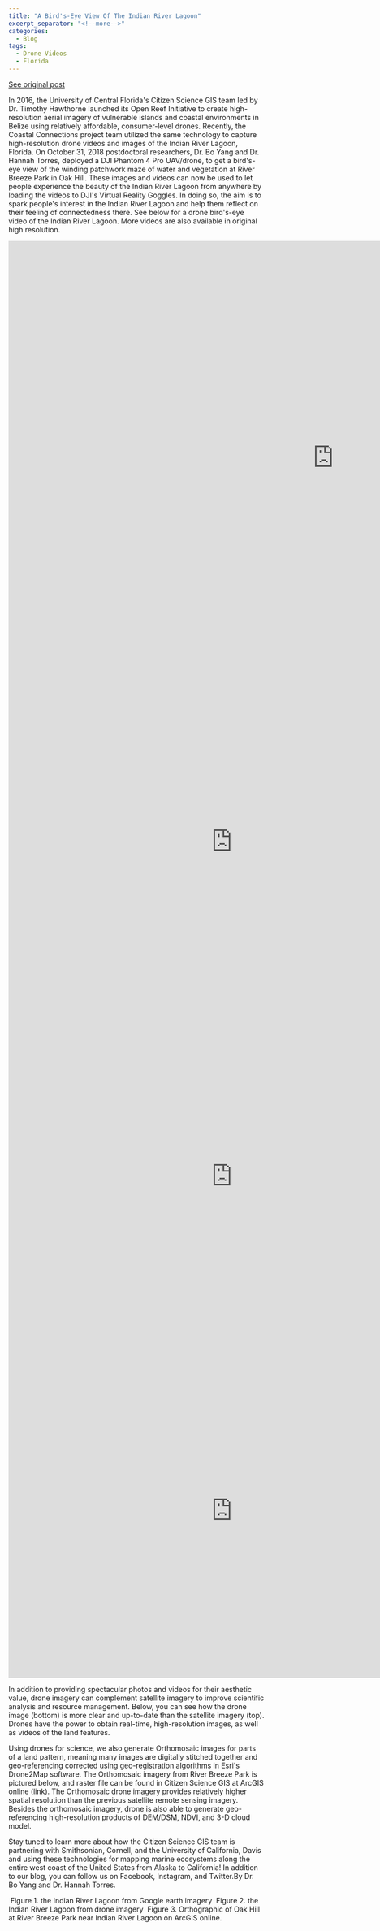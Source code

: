 ```yaml
---
title: "A Bird's-Eye View Of The Indian River Lagoon"
excerpt_separator: "<!--more-->"
categories:
  - Blog
tags:
  - Drone Videos
  - Florida
---
```

[See original post](https://www.citizensciencegis.org/blog/a-birds-eye-view-of-the-indian-river-lagoon?rq=birds)

In 2016, the University of Central Florida's Citizen Science GIS team led by Dr. Timothy Hawthorne launched its Open Reef Initiative to create high-resolution aerial imagery of vulnerable islands and coastal environments in Belize using relatively affordable, consumer-level drones. Recently, the Coastal Connections project team utilized the same technology to capture high-resolution drone videos and images of the Indian River Lagoon, Florida. On October 31, 2018 postdoctoral researchers, Dr. Bo Yang and Dr. Hannah Torres, deployed a DJI Phantom 4 Pro UAV/drone, to get a bird's-eye view of the winding patchwork maze of water and vegetation at River Breeze Park in Oak Hill. These images and videos can now be used to let people experience the beauty of the Indian River Lagoon from anywhere by loading the videos to DJI's Virtual Reality Goggles. In doing so, the aim is to spark people's interest in the Indian River Lagoon and help them reflect on their feeling of connectedness there. See below for a drone bird's-eye video of the Indian River Lagoon. More videos are also available in original high resolution.

<iframe width="1280" height="853" src="https://www.youtube.com/embed/Z0rEA-VbphU" title="A Bird’s-Eye View of the Indian River Lagoon 1" frameborder="0" allow="accelerometer; autoplay; clipboard-write; encrypted-media; gyroscope; picture-in-picture; web-share" allowfullscreen></iframe>

<iframe width="879" height="659" src="https://www.youtube.com/embed/u7RDHmnwMP0" title="A Bird’s-Eye View of the Indian River Lagoon 2" frameborder="0" allow="accelerometer; autoplay; clipboard-write; encrypted-media; gyroscope; picture-in-picture; web-share" allowfullscreen></iframe>

<iframe width="879" height="659" src="https://www.youtube.com/embed/c_HGfb8mZ68" title="A Bird’s-Eye View of the Indian River Lagoon 3" frameborder="0" allow="accelerometer; autoplay; clipboard-write; encrypted-media; gyroscope; picture-in-picture; web-share" allowfullscreen></iframe>

<iframe width="879" height="659" src="https://www.youtube.com/embed/Aiz0mLD8PKg" title="A Bird’s-Eye View of the Indian River Lagoon 4" frameborder="0" allow="accelerometer; autoplay; clipboard-write; encrypted-media; gyroscope; picture-in-picture; web-share" allowfullscreen></iframe>

In addition to providing spectacular photos and videos for their aesthetic value, drone imagery can complement satellite imagery to improve scientific analysis and resource management. Below, you can see how the drone image (bottom) is more clear and up-to-date than the satellite imagery (top). Drones have the power to obtain real-time, high-resolution images, as well as videos of the land features.

Using drones for science, we also generate Orthomosaic images for parts of a land pattern, meaning many images are digitally stitched together and geo-referencing corrected using geo-registration algorithms in Esri's Drone2Map software. The Orthomosaic imagery from River Breeze Park is pictured below, and raster file can be found in Citizen Science GIS at ArcGIS online (link). The Orthomosaic drone imagery provides relatively higher spatial resolution than the previous satellite remote sensing imagery. Besides the orthomosaic imagery, drone is also able to generate geo-referencing high-resolution products of DEM/DSM, NDVI, and 3-D cloud model.

Stay tuned to learn more about how the Citizen Science GIS team is partnering with Smithsonian, Cornell, and the University of California, Davis and using these technologies for mapping marine ecosystems along the entire west coast of the United States from Alaska to California! In addition to our blog, you can follow us on Facebook, Instagram, and Twitter.By Dr. Bo Yang and Dr. Hannah Torres.

<img src="{{ site.url }}{{ site.baseurl }}/assets/images/Posts/2018111801.png" alt="">
Figure 1. the Indian River Lagoon from Google earth imagery


<img src="{{ site.url }}{{ site.baseurl }}/assets/images/Posts/2018111802.png" alt="">
Figure 2. the Indian River Lagoon from drone imagery


<img src="{{ site.url }}{{ site.baseurl }}/assets/images/Posts/2018111803.png" alt="">
Figure 3. Orthographic of Oak Hill at River Breeze Park near Indian River Lagoon on ArcGIS online.